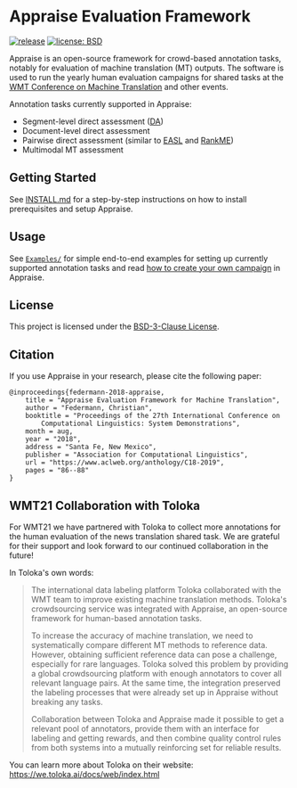 # Appraise Evaluation Framework

[![release](https://img.shields.io/github/v/release/AppraiseDev/Appraise?include_prereleases)](https://github.com/AppraiseDev/Appraise/releases)
[![license: BSD](https://img.shields.io/badge/license-BSD-blue.svg)](./LICENSE)

Appraise is an open-source framework for crowd-based annotation tasks, notably
for evaluation of machine translation (MT) outputs. The software is used to run
the yearly human evaluation campaigns for shared tasks at the [WMT Conference on
Machine Translation](http://www.statmt.org/wmt21/) and other events.

Annotation tasks currently supported in Appraise:
* Segment-level direct assessment ([DA](https://www.aclweb.org/anthology/W13-2305/))
* Document-level direct assessment
* Pairwise direct assessment (similar to [EASL](https://www.aclweb.org/anthology/P18-1020/) and [RankME](https://www.aclweb.org/anthology/N18-2012/))
* Multimodal MT assessment

## Getting Started

See [INSTALL.md](https://github.com/AppraiseDev/Appraise/blob/master/INSTALL.md)
for a step-by-step instructions on how to install prerequisites and setup
Appraise.

## Usage

See [`Examples/`](Examples/) for simple end-to-end examples for setting up
currently supported annotation tasks and read [how to create your own
campaign](https://github.com/AppraiseDev/Appraise/blob/master/INSTALL.md#creating-a-new-campaign)
in Appraise.

## License

This project is licensed under the [BSD-3-Clause License](LICENSE).

## Citation

If you use Appraise in your research, please cite the following paper:

    @inproceedings{federmann-2018-appraise,
        title = "Appraise Evaluation Framework for Machine Translation",
        author = "Federmann, Christian",
        booktitle = "Proceedings of the 27th International Conference on
            Computational Linguistics: System Demonstrations",
        month = aug,
        year = "2018",
        address = "Santa Fe, New Mexico",
        publisher = "Association for Computational Linguistics",
        url = "https://www.aclweb.org/anthology/C18-2019",
        pages = "86--88"
    }

## WMT21 Collaboration with Toloka

For WMT21 we have partnered with Toloka to collect more annotations for the human evaluation of the news translation shared task. We are grateful for their support and look forward to our continued collaboration in the future!

In Toloka's own words:

> The international data labeling platform Toloka collaborated with the WMT team to improve existing machine translation methods. Toloka's crowdsourcing service was integrated with Appraise, an open-source framework for human-based annotation tasks.
>
> To increase the accuracy of machine translation, we need to systematically compare different MT methods to reference data. However, obtaining sufficient reference data can pose a challenge, especially for rare languages. Toloka solved this problem by providing a global crowdsourcing platform with enough annotators to cover all relevant language pairs. At the same time, the integration preserved the labeling processes that were already set up in Appraise without breaking any tasks.
>
> Collaboration between Toloka and Appraise made it possible to get a relevant pool of annotators, provide them with an interface for labeling and getting rewards, and then combine quality control rules from both systems into a mutually reinforcing set for reliable results.

You can learn more about Toloka on their website: https://we.toloka.ai/docs/web/index.html

